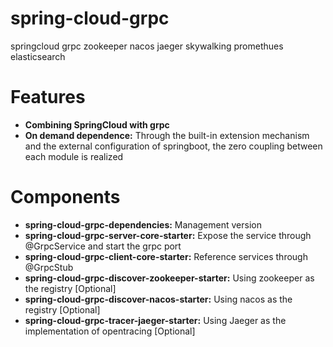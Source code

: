 # spring-cloud-grpc
springcloud grpc zookeeper nacos jaeger skywalking promethues elasticsearch


# Features
* **Combining SpringCloud with grpc** 
* **On demand dependence:** Through the built-in extension mechanism and the external configuration of springboot, the zero coupling between each module is realized


# Components
* **spring-cloud-grpc-dependencies:** Management version
* **spring-cloud-grpc-server-core-starter:** Expose the service through @GrpcService and start the grpc port
* **spring-cloud-grpc-client-core-starter:** Reference services through @GrpcStub
* **spring-cloud-grpc-discover-zookeeper-starter:** Using zookeeper as the registry [Optional]
* **spring-cloud-grpc-discover-nacos-starter:** Using nacos as the registry [Optional]
* **spring-cloud-grpc-tracer-jaeger-starter:** Using Jaeger as the implementation of opentracing [Optional]




